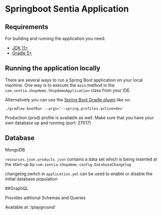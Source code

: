 # Springboot Sentia Application


## Requirements

For building and running the application you need:

- [JDK 11+](https://www.oracle.com/java/technologies/javase-downloads.html)
- [Gradle 5+](https://gradle.org)

## Running the application locally

There are several ways to run a Spring Boot application on your local machine. One way is to execute the `main` method in the `com.sentia.shopdemo.ShopdemoApplication` class from your IDE.

Alternatively you can use the [Spring Boot Gradle plugin](https://spring.io/guides/gs/gradle/) like so:

```shell
./gradlew bootRun --args='--spring.profiles.active=dev'
```

Production (prod) profile is available as well. Make sure that you have your own database up and running (port: 27017)

## Database

MongoDB

`resources.json.products.json` contains a data set which is being inserted at the start-up by `com.sentia.shopdemo.config.DatabaseChangelog`

changelog.switch in `application.yml` can be used to enable or disable the initial database population


##GraphQL

Provides aditional Schemas and Queries

Available at '/playground'



